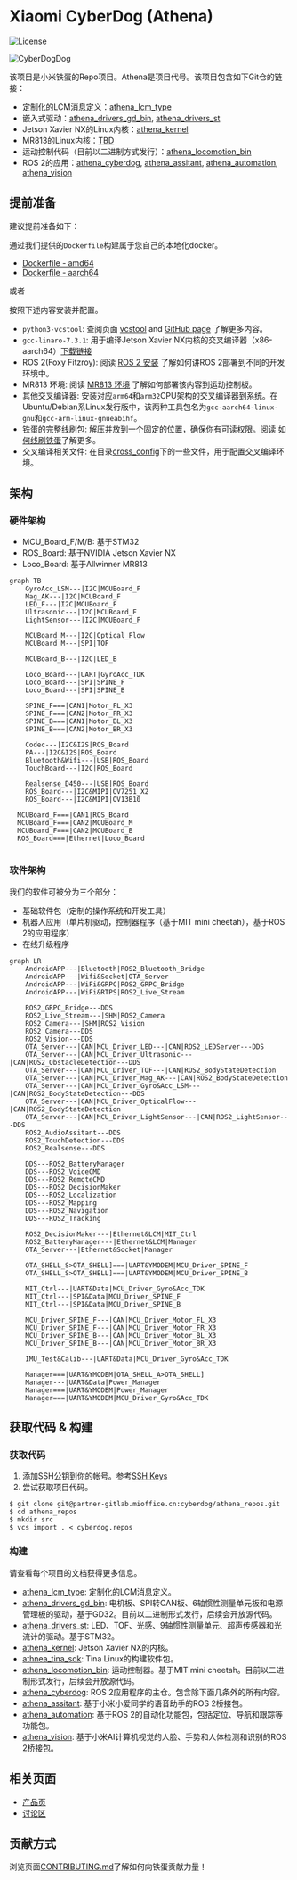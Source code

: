 # Xiaomi CyberDog (Athena)

[![License](https://img.shields.io/badge/License-Apache%202.0-orange)](https://choosealicense.com/licenses/apache-2.0/)

![CyberDogDog](https://cdn.cnbj2m.fds.api.mi-img.com/cyberdog-package/packages/doc_materials/cyberdogdog.jpeg)

该项目是小米铁蛋的Repo项目。Athena是项目代号。该项目包含如下Git仓的链接：

- 定制化的LCM消息定义：[athena_lcm_type](https://partner-gitlab.mioffice.cn/cyberdog/athena_lcm_type)
- 嵌入式驱动：[athena_drivers_gd_bin](https://partner-gitlab.mioffice.cn/cyberdog/athena_drivers_gd_bin), [athena_drivers_st](https://partner-gitlab.mioffice.cn/cyberdog/athena_drivers_st)
- Jetson Xavier NX的Linux内核：[athena_kernel](https://partner-gitlab.mioffice.cn/cyberdog/athena_kernel)
- MR813的Linux内核：[TBD](TBD)
- 运动控制代码（目前以二进制方式发行）：[athena_locomotion_bin](https://partner-gitlab.mioffice.cn/cyberdog/athena_locomotion_bin)
- ROS 2的应用：[athena_cyberdog](https://partner-gitlab.mioffice.cn/cyberdog/athena_cyberdog), [athena_assitant](https://partner-gitlab.mioffice.cn/cyberdog/athena_assistant), [athena_automation](https://partner-gitlab.mioffice.cn/cyberdog/athena_automation), [athena_vision](https://partner-gitlab.mioffice.cn/cyberdog/athena_vision)

## 提前准备

建议提前准备如下：

通过我们提供的`Dockerfile`构建属于您自己的本地化docker。

- [Dockerfile - amd64](dockers/amd64/Dockerfile)
- [Dockerfile - aarch64](dockers/aarch64/Dockerfile)

或者

按照下述内容安装并配置。

- `python3-vcstool`: 查阅页面 [vcstool](http://wiki.ros.org/vcstool) and [GitHub page](https://github.com/dirk-thomas/vcstool) 了解更多内容。
- `gcc-linaro-7.3.1`: 用于编译Jetson Xavier NX内核的交叉编译器（x86-aarch64）[下载链接](https://cdn.cnbj1.fds.api.mi-img.com/build-tool/gcc-linaro-7.3.1-2018.05-x86_64_aarch64-linux-gnu.tar.xz)
- ROS 2(Foxy Fitzroy): 阅读 [ROS 2 安装](TBD) 了解如何讲ROS 2部署到不同的开发环境中。
- MR813 环境: 阅读 [MR813 环境](TBD) 了解如何部署该内容到运动控制板。
- 其他交叉编译器: 安装对应`arm64`和`arm32`CPU架构的交叉编译器到系统。在Ubuntu/Debian系Linux发行版中，该两种工具包名为`gcc-aarch64-linux-gnu`和`gcc-arm-linux-gnueabihf`。
- 铁蛋的完整线刷包: 解压并放到一个固定的位置，确保你有可读权限。阅读 [如何线刷铁蛋](TBD)了解更多。
- 交叉编译相关文件: 在目录[cross_config](TBD)下的一些文件，用于配置交叉编译环境。

## 架构

### 硬件架构

- MCU_Board_F/M/B: 基于STM32
- ROS_Board: 基于NVIDIA Jetson Xavier NX
- Loco_Board: 基于Allwinner MR813

```mermaid
graph TB
	GyroAcc_LSM---|I2C|MCUBoard_F
	Mag_AK---|I2C|MCUBoard_F
	LED_F---|I2C|MCUBoard_F
	Ultrasonic---|I2C|MCUBoard_F
	LightSensor---|I2C|MCUBoard_F
	
	MCUBoard_M---|I2C|Optical_Flow
	MCUBoard_M---|SPI|TOF
	
	MCUBoard_B---|I2C|LED_B

	Loco_Board---|UART|GyroAcc_TDK
	Loco_Board---|SPI|SPINE_F
	Loco_Board---|SPI|SPINE_B
	
	SPINE_F===|CAN1|Motor_FL_X3
	SPINE_F===|CAN2|Motor_FR_X3
	SPINE_B===|CAN1|Motor_BL_X3
	SPINE_B===|CAN2|Motor_BR_X3
	
	Codec---|I2C&I2S|ROS_Board
	PA---|I2C&I2S|ROS_Board
	Bluetooth&Wifi---|USB|ROS_Board
	TouchBoard---|I2C|ROS_Board
	
	Realsense_D450---|USB|ROS_Board
	ROS_Board---|I2C&MIPI|OV7251_X2
	ROS_Board---|I2C&MIPI|OV13B10

  MCUBoard_F===|CAN1|ROS_Board
  MCUBoard_F===|CAN2|MCUBoard_M
  MCUBoard_F===|CAN2|MCUBoard_B
  ROS_Board===|Ethernet|Loco_Board
    
```

### 软件架构

我们的软件可被分为三个部分：
- 基础软件包（定制的操作系统和开发工具）
- 机器人应用（单片机驱动，控制器程序（基于MIT mini cheetah），基于ROS 2的应用程序）
- 在线升级程序

```mermaid
graph LR
	AndroidAPP---|Bluetooth|ROS2_Bluetooth_Bridge
	AndroidAPP---|Wifi&Socket|OTA_Server
	AndroidAPP---|WiFi&GRPC|ROS2_GRPC_Bridge
	AndroidAPP---|WiFi&RTPS|ROS2_Live_Stream
	
	ROS2_GRPC_Bridge---DDS
	ROS2_Live_Stream---|SHM|ROS2_Camera
	ROS2_Camera---|SHM|ROS2_Vision
	ROS2_Camera---DDS
	ROS2_Vision---DDS
	OTA_Server---|CAN|MCU_Driver_LED---|CAN|ROS2_LEDServer---DDS
	OTA_Server---|CAN|MCU_Driver_Ultrasonic---|CAN|ROS2_ObstacleDetection---DDS
	OTA_Server---|CAN|MCU_Driver_TOF---|CAN|ROS2_BodyStateDetection
	OTA_Server---|CAN|MCU_Driver_Mag_AK---|CAN|ROS2_BodyStateDetection
	OTA_Server---|CAN|MCU_Driver_Gyro&Acc_LSM---|CAN|ROS2_BodyStateDetection---DDS
	OTA_Server---|CAN|MCU_Driver_OpticalFlow---|CAN|ROS2_BodyStateDetection
	OTA_Server---|CAN|MCU_Driver_LightSensor---|CAN|ROS2_LightSensor---DDS
	ROS2_AudioAssitant---DDS
	ROS2_TouchDetection---DDS
	ROS2_Realsense---DDS
	
	DDS---ROS2_BatteryManager
	DDS---ROS2_VoiceCMD
	DDS---ROS2_RemoteCMD
	DDS---ROS2_DecisionMaker
	DDS---ROS2_Localization
	DDS---ROS2_Mapping
	DDS---ROS2_Navigation
	DDS---ROS2_Tracking
	
	ROS2_DecisionMaker---|Ethernet&LCM|MIT_Ctrl
	ROS2_BatteryManager---|Ethernet&LCM|Manager
	OTA_Server---|Ethernet&Socket|Manager
	
	OTA_SHELL_S>OTA_SHELL]===|UART&YMODEM|MCU_Driver_SPINE_F
	OTA_SHELL_S>OTA_SHELL]===|UART&YMODEM|MCU_Driver_SPINE_B
	
	MIT_Ctrl---|UART&Data|MCU_Driver_Gyro&Acc_TDK
	MIT_Ctrl---|SPI&Data|MCU_Driver_SPINE_F
	MIT_Ctrl---|SPI&Data|MCU_Driver_SPINE_B
	
	MCU_Driver_SPINE_F---|CAN|MCU_Driver_Motor_FL_X3
	MCU_Driver_SPINE_F---|CAN|MCU_Driver_Motor_FR_X3
	MCU_Driver_SPINE_B---|CAN|MCU_Driver_Motor_BL_X3
	MCU_Driver_SPINE_B---|CAN|MCU_Driver_Motor_BR_X3
	
	IMU_Test&Calib---|UART&Data|MCU_Driver_Gyro&Acc_TDK
	
	Manager===|UART&YMODEM|OTA_SHELL_A>OTA_SHELL]
	Manager---|UART&Data|Power_Manager
	Manager===|UART&YMODEM|Power_Manager
	Manager===|UART&YMODEM|MCU_Driver_Gyro&Acc_TDK	
```

## 获取代码 & 构建

### 获取代码
1. 添加SSH公钥到你的帐号。参考[SSH Keys](https://partner-gitlab.mioffice.cn/profile/keys)
2. 尝试获取项目代码。

```shell
$ git clone git@partner-gitlab.mioffice.cn:cyberdog/athena_repos.git
$ cd athena_repos
$ mkdir src
$ vcs import . < cyberdog.repos
```

### 构建

请查看每个项目的文档获得更多信息。

- [athena_lcm_type](https://partner-gitlab.mioffice.cn/cyberdog/athena_lcm_type): 定制化的LCM消息定义。
- [athena_drivers_gd_bin](https://partner-gitlab.mioffice.cn/cyberdog/athena_drivers_gd_bin): 电机板、SPI转CAN板、6轴惯性测量单元板和电源管理板的驱动，基于GD32。目前以二进制形式发行，后续会开放源代码。
- [athena_drivers_st](https://partner-gitlab.mioffice.cn/cyberdog/athena_drivers_st): LED、TOF、光感、9轴惯性测量单元、超声传感器和光流计的驱动。基于STM32。
- [athena_kernel](https://partner-gitlab.mioffice.cn/cyberdog/athena_kernel): Jetson Xavier NX的内核。
- [athnea_tina_sdk](https://partner-gitlab.mioffice.cn/cyberdog/athena_tina_sdk): Tina Linux的构建软件包。
- [athena_locomotion_bin](https://partner-gitlab.mioffice.cn/cyberdog/athena_locomotion_bin): 运动控制器。基于MIT mini cheetah。目前以二进制形式发行，后续会开放源代码。
- [athena_cyberdog](https://partner-gitlab.mioffice.cn/cyberdog/athena_cyberdog): ROS 2应用程序的主仓。包含除下面几条外的所有内容。
- [athena_assitant](https://partner-gitlab.mioffice.cn/cyberdog/athena_assistant): 基于小米小爱同学的语音助手的ROS 2桥接包。
- [athena_automation](https://partner-gitlab.mioffice.cn/cyberdog/athena_automation): 基于ROS 2的自动化功能包，包括定位、导航和跟踪等功能包。
- [athena_vision](https://partner-gitlab.mioffice.cn/cyberdog/athena_vision): 基于小米AI计算机视觉的人脸、手势和人体检测和识别的ROS 2桥接包。

## 相关页面

- [产品页](https://www.mi.com/cyberdog)
- [讨论区](https://www.xiaomi.cn/board/27817860)

## 贡献方式

浏览页面[CONTRIBUTING.md](CONTRIBUTING.md)了解如何向铁蛋贡献力量！
